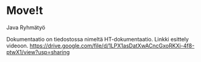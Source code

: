 # Move!t
Java Ryhmätyö

Dokumentaatio on tiedostossa nimeltä HT-dokumentaatio.
Linkki esittely videoon.
https://drive.google.com/file/d/1LPX1asDatXwACncGxoRKXi-4f8-ptwX1/view?usp=sharing
